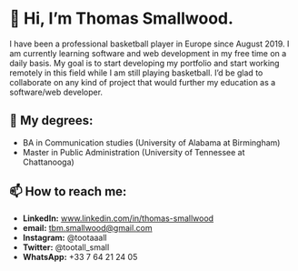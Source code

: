 <h1>👋 Hi, I’m Thomas Smallwood.</h1>

I have been a professional basketball player in Europe since August 2019. 
I am currently learning software and web development in my free time on a daily basis. 
My goal is to start developing my portfolio and start working remotely in this field while I am still playing basketball. 
I’d be glad to collaborate on any kind of project that would further my education as a software/web developer.

<h2>📜 My degrees:</h2>

  - BA in Communication studies (University of Alabama at Birmingham)
  - Master in Public Administration (University of Tennessee at Chattanooga)
 
 
<h2>📫 How to reach me:</h2>

  - <strong>LinkedIn:</strong> www.linkedin.com/in/thomas-smallwood
  - <strong>email:</strong> tbm.smallwood@gmail.com
  - <strong>Instagram:</strong> @tootaaall
  - <strong>Twitter:</strong> @tootall_small
  - <strong>WhatsApp:</strong> +33 7 64 21 24 05
  

